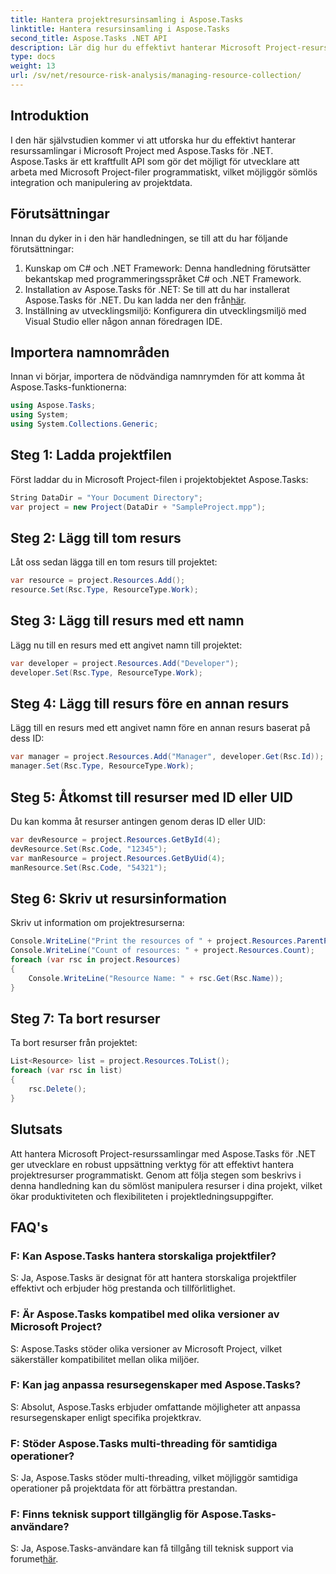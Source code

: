 ```yaml
---
title: Hantera projektresursinsamling i Aspose.Tasks
linktitle: Hantera resursinsamling i Aspose.Tasks
second_title: Aspose.Tasks .NET API
description: Lär dig hur du effektivt hanterar Microsoft Project-resurssamlingar i .NET med Aspose.Tasks API. Öka produktiviteten och flexibiliteten.
type: docs
weight: 13
url: /sv/net/resource-risk-analysis/managing-resource-collection/
---
```

## Introduktion
I den här självstudien kommer vi att utforska hur du effektivt hanterar resurssamlingar i Microsoft Project med Aspose.Tasks för .NET. Aspose.Tasks är ett kraftfullt API som gör det möjligt för utvecklare att arbeta med Microsoft Project-filer programmatiskt, vilket möjliggör sömlös integration och manipulering av projektdata.
## Förutsättningar
Innan du dyker in i den här handledningen, se till att du har följande förutsättningar:
1. Kunskap om C# och .NET Framework: Denna handledning förutsätter bekantskap med programmeringsspråket C# och .NET Framework.
2. Installation av Aspose.Tasks för .NET: Se till att du har installerat Aspose.Tasks för .NET. Du kan ladda ner den från[här](https://releases.aspose.com/tasks/net/).
3. Inställning av utvecklingsmiljö: Konfigurera din utvecklingsmiljö med Visual Studio eller någon annan föredragen IDE.

## Importera namnområden
Innan vi börjar, importera de nödvändiga namnrymden för att komma åt Aspose.Tasks-funktionerna:
```csharp
using Aspose.Tasks;
using System;
using System.Collections.Generic;


```

## Steg 1: Ladda projektfilen
Först laddar du in Microsoft Project-filen i projektobjektet Aspose.Tasks:
```csharp
String DataDir = "Your Document Directory";
var project = new Project(DataDir + "SampleProject.mpp");
```
## Steg 2: Lägg till tom resurs
Låt oss sedan lägga till en tom resurs till projektet:
```csharp
var resource = project.Resources.Add();
resource.Set(Rsc.Type, ResourceType.Work);
```
## Steg 3: Lägg till resurs med ett namn
Lägg nu till en resurs med ett angivet namn till projektet:
```csharp
var developer = project.Resources.Add("Developer");
developer.Set(Rsc.Type, ResourceType.Work);
```
## Steg 4: Lägg till resurs före en annan resurs
Lägg till en resurs med ett angivet namn före en annan resurs baserat på dess ID:
```csharp
var manager = project.Resources.Add("Manager", developer.Get(Rsc.Id));
manager.Set(Rsc.Type, ResourceType.Work);
```
## Steg 5: Åtkomst till resurser med ID eller UID
Du kan komma åt resurser antingen genom deras ID eller UID:
```csharp
var devResource = project.Resources.GetById(4);
devResource.Set(Rsc.Code, "12345");
var manResource = project.Resources.GetByUid(4);
manResource.Set(Rsc.Code, "54321");
```
## Steg 6: Skriv ut resursinformation
Skriv ut information om projektresurserna:
```csharp
Console.WriteLine("Print the resources of " + project.Resources.ParentProject.Get(Prj.Name) + " project.");
Console.WriteLine("Count of resources: " + project.Resources.Count);
foreach (var rsc in project.Resources)
{
    Console.WriteLine("Resource Name: " + rsc.Get(Rsc.Name));
}
```
## Steg 7: Ta bort resurser
Ta bort resurser från projektet:
```csharp
List<Resource> list = project.Resources.ToList();
foreach (var rsc in list)
{
    rsc.Delete();
}
```

## Slutsats
Att hantera Microsoft Project-resurssamlingar med Aspose.Tasks för .NET ger utvecklare en robust uppsättning verktyg för att effektivt hantera projektresurser programmatiskt. Genom att följa stegen som beskrivs i denna handledning kan du sömlöst manipulera resurser i dina projekt, vilket ökar produktiviteten och flexibiliteten i projektledningsuppgifter.
## FAQ's
### F: Kan Aspose.Tasks hantera storskaliga projektfiler?

S: Ja, Aspose.Tasks är designat för att hantera storskaliga projektfiler effektivt och erbjuder hög prestanda och tillförlitlighet.

### F: Är Aspose.Tasks kompatibel med olika versioner av Microsoft Project?

S: Aspose.Tasks stöder olika versioner av Microsoft Project, vilket säkerställer kompatibilitet mellan olika miljöer.

### F: Kan jag anpassa resursegenskaper med Aspose.Tasks?

S: Absolut, Aspose.Tasks erbjuder omfattande möjligheter att anpassa resursegenskaper enligt specifika projektkrav.

### F: Stöder Aspose.Tasks multi-threading för samtidiga operationer?

S: Ja, Aspose.Tasks stöder multi-threading, vilket möjliggör samtidiga operationer på projektdata för att förbättra prestandan.

### F: Finns teknisk support tillgänglig för Aspose.Tasks-användare?

 S: Ja, Aspose.Tasks-användare kan få tillgång till teknisk support via forumet[här](https://forum.aspose.com/c/tasks/15).
